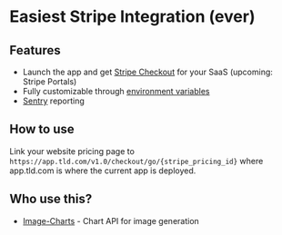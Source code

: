 # Easiest Stripe Integration (ever)

## Features

- Launch the app and get [Stripe Checkout](https://stripe.com/docs/payments/checkout) for your SaaS (upcoming: Stripe Portals)
- Fully customizable through [environment variables](./.envrc.default)
- [Sentry](https://sentry.io/) reporting

## How to use

Link your website pricing page to `https://app.tld.com/v1.0/checkout/go/{stripe_pricing_id}` where app.tld.com is where the current app is deployed.

 
## Who use this?

- [Image-Charts](https://www.image-charts.com) - Chart API for image generation
